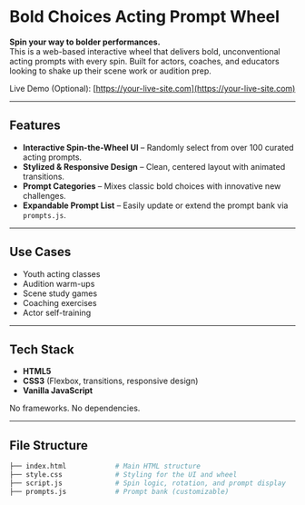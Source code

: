 # Bold Choices Acting Prompt Wheel

**Spin your way to bolder performances.**  
This is a web-based interactive wheel that delivers bold, unconventional acting prompts with every spin. Built for actors, coaches, and educators looking to shake up their scene work or audition prep.

Live Demo (Optional): [https://your-live-site.com](https://your-live-site.com)

---

## Features

- **Interactive Spin-the-Wheel UI** – Randomly select from over 100 curated acting prompts.
- **Stylized & Responsive Design** – Clean, centered layout with animated transitions.
- **Prompt Categories** – Mixes classic bold choices with innovative new challenges.
- **Expandable Prompt List** – Easily update or extend the prompt bank via `prompts.js`.

---

## Use Cases

- Youth acting classes
- Audition warm-ups
- Scene study games
- Coaching exercises
- Actor self-training

---

## Tech Stack

- **HTML5**
- **CSS3** (Flexbox, transitions, responsive design)
- **Vanilla JavaScript**

No frameworks. No dependencies.

---

## File Structure

```bash
├── index.html            # Main HTML structure
├── style.css             # Styling for the UI and wheel
├── script.js             # Spin logic, rotation, and prompt display
├── prompts.js            # Prompt bank (customizable)
